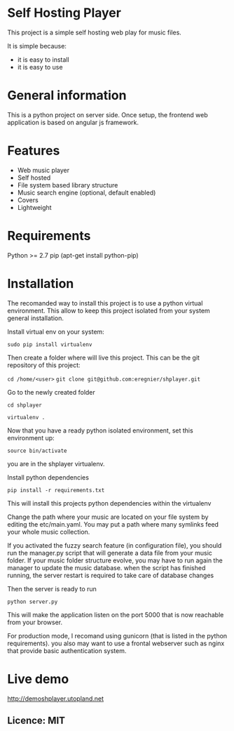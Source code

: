 
Self Hosting Player
===================

This project is a simple self hosting web play for music files.

It is simple because:
 - it is easy to install
 - it is easy to use

General information
===================

This is a python project on server side. Once setup, the frontend web application is based on angular js framework.

Features
========

- Web music player
- Self hosted
- File system based library structure
- Music search engine (optional, default enabled)
- Covers
- Lightweight

Requirements
============

Python >= 2.7
pip (apt-get install python-pip)

Installation
============

The recomanded way to install this project is to use a python virtual environment. This allow to keep this project isolated from your system general installation.



Install virtual env on your system:

``sudo pip install virtualenv``

Then create a folder where will live this project. This can be the git repository of this project:

``cd /home/<user>``
``git clone git@github.com:eregnier/shplayer.git``

Go to the newly created folder

``cd shplayer``

``virtualenv .``

Now that you have a ready python isolated environment, set this environment up:

``source bin/activate``

you are in the shplayer virtualenv.

Install python dependencies

``pip install -r requirements.txt``

This will install this projects python dependencies within the virtualenv

Change the path where your music are located on your file system by editing the etc/main.yaml. You may put a path where many symlinks feed your whole music collection.

If you activated the fuzzy search feature (in configuration file), you should run the manager.py script that will generate a data file from your music folder. If your music folder structure evolve, you may have to run again the manager to update the music database. when the script has finished running, the server restart is required to take care of database changes

Then the server is ready to run

``python server.py``

This will make the application listen on the port 5000 that is now reachable from your browser.

For production mode, I recomand using gunicorn (that is listed in the python requirements). you also may want to use a frontal webserver such as nginx that provide basic authentication system.

Live demo
=========

http://demoshplayer.utopland.net


Licence: MIT
------------
